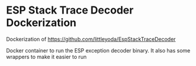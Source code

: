 # ESP Stack Trace Decoder Dockerization

Dockerization of https://github.com/littleyoda/EspStackTraceDecoder

Docker container to run the ESP exception decoder binary. It also has some wrappers to make it easier to run 
